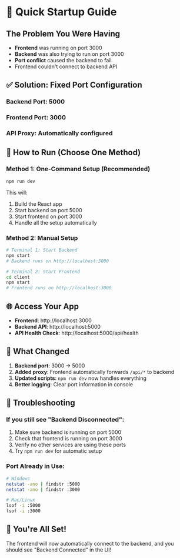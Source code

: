# 🚀 Quick Startup Guide

## The Problem You Were Having
- **Frontend** was running on port 3000
- **Backend** was also trying to run on port 3000
- **Port conflict** caused the backend to fail
- Frontend couldn't connect to backend API

## ✅ Solution: Fixed Port Configuration

### Backend Port: 5000
### Frontend Port: 3000
### API Proxy: Automatically configured

## 🎯 How to Run (Choose One Method)

### Method 1: One-Command Setup (Recommended)
```bash
npm run dev
```
This will:
1. Build the React app
2. Start backend on port 5000
3. Start frontend on port 3000
4. Handle all the setup automatically

### Method 2: Manual Setup
```bash
# Terminal 1: Start Backend
npm start
# Backend runs on http://localhost:5000

# Terminal 2: Start Frontend
cd client
npm start
# Frontend runs on http://localhost:3000
```

## 🌐 Access Your App

- **Frontend**: http://localhost:3000
- **Backend API**: http://localhost:5000
- **API Health Check**: http://localhost:5000/api/health

## 🔧 What Changed

1. **Backend port**: 3000 → 5000
2. **Added proxy**: Frontend automatically forwards `/api/*` to backend
3. **Updated scripts**: `npm run dev` now handles everything
4. **Better logging**: Clear port information in console

## 🚨 Troubleshooting

### If you still see "Backend Disconnected":
1. Make sure backend is running on port 5000
2. Check that frontend is running on port 3000
3. Verify no other services are using these ports
4. Try `npm run dev` for automatic setup

### Port Already in Use:
```bash
# Windows
netstat -ano | findstr :5000
netstat -ano | findstr :3000

# Mac/Linux
lsof -i :5000
lsof -i :3000
```

## 🎉 You're All Set!
The frontend will now automatically connect to the backend, and you should see "Backend Connected" in the UI!
